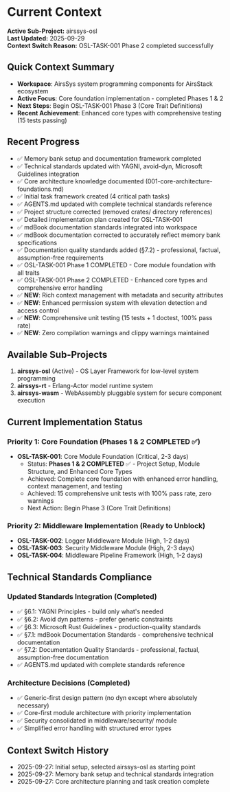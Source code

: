 # Current Context

**Active Sub-Project:** airssys-osl  
**Last Updated:** 2025-09-29  
**Context Switch Reason:** OSL-TASK-001 Phase 2 completed successfully

## Quick Context Summary
- **Workspace**: AirsSys system programming components for AirsStack ecosystem
- **Active Focus**: Core foundation implementation - completed Phases 1 & 2
- **Next Steps**: Begin OSL-TASK-001 Phase 3 (Core Trait Definitions)
- **Recent Achievement**: Enhanced core types with comprehensive testing (15 tests passing)

## Recent Progress
- ✅ Memory bank setup and documentation framework completed
- ✅ Technical standards updated with YAGNI, avoid-dyn, Microsoft Guidelines integration
- ✅ Core architecture knowledge documented (001-core-architecture-foundations.md)
- ✅ Initial task framework created (4 critical path tasks)
- ✅ AGENTS.md updated with complete technical standards reference
- ✅ Project structure corrected (removed crates/ directory references)
- ✅ Detailed implementation plan created for OSL-TASK-001
- ✅ mdBook documentation standards integrated into workspace
- ✅ mdBook documentation corrected to accurately reflect memory bank specifications
- ✅ Documentation quality standards added (§7.2) - professional, factual, assumption-free requirements
- ✅ OSL-TASK-001 Phase 1 COMPLETED - Core module foundation with all traits
- ✅ OSL-TASK-001 Phase 2 COMPLETED - Enhanced core types and comprehensive error handling
- ✅ **NEW**: Rich context management with metadata and security attributes
- ✅ **NEW**: Enhanced permission system with elevation detection and access control
- ✅ **NEW**: Comprehensive unit testing (15 tests + 1 doctest, 100% pass rate)
- ✅ **NEW**: Zero compilation warnings and clippy warnings maintained

## Available Sub-Projects
1. **airssys-osl** (Active) - OS Layer Framework for low-level system programming
2. **airssys-rt** - Erlang-Actor model runtime system
3. **airssys-wasm** - WebAssembly pluggable system for secure component execution

## Current Implementation Status

### Priority 1: Core Foundation (Phases 1 & 2 COMPLETED ✅)
- **OSL-TASK-001**: Core Module Foundation (Critical, 2-3 days)
  - Status: **Phases 1 & 2 COMPLETED** ✅ - Project Setup, Module Structure, and Enhanced Core Types
  - Achieved: Complete core foundation with enhanced error handling, context management, and testing
  - Achieved: 15 comprehensive unit tests with 100% pass rate, zero warnings
  - Next Action: Begin Phase 3 (Core Trait Definitions)

### Priority 2: Middleware Implementation (Ready to Unblock)
- **OSL-TASK-002**: Logger Middleware Module (High, 1-2 days)
- **OSL-TASK-003**: Security Middleware Module (High, 2-3 days)  
- **OSL-TASK-004**: Middleware Pipeline Framework (High, 1-2 days)

## Technical Standards Compliance

### Updated Standards Integration (Completed)
- ✅ §6.1: YAGNI Principles - build only what's needed
- ✅ §6.2: Avoid dyn patterns - prefer generic constraints
- ✅ §6.3: Microsoft Rust Guidelines - production-quality standards
- ✅ §7.1: mdBook Documentation Standards - comprehensive technical documentation
- ✅ §7.2: Documentation Quality Standards - professional, factual, assumption-free documentation
- ✅ AGENTS.md updated with complete standards reference

### Architecture Decisions (Completed)
- ✅ Generic-first design pattern (no dyn except where absolutely necessary)
- ✅ Core-first module architecture with priority implementation
- ✅ Security consolidated in middleware/security/ module
- ✅ Simplified error handling with structured error types

## Context Switch History
- 2025-09-27: Initial setup, selected airssys-osl as starting point
- 2025-09-27: Memory bank setup and technical standards integration
- 2025-09-27: Core architecture planning and task creation complete